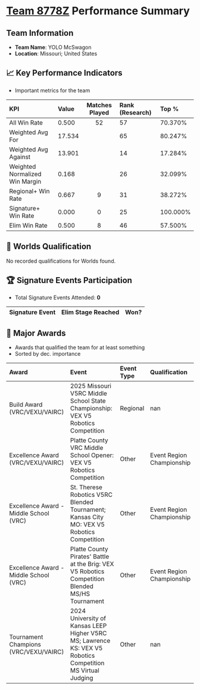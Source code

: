 # [Team 8778Z](https://https://www.robotevents.com/teams/V5RC/8778Z) Performance Summary

##  Team Information
- **Team Name**: YOLO McSwagon
- **Location**: Missouri; United States

## 📈 Key Performance Indicators
- Important metrics for the team

| KPI | Value | Matches Played | Rank (Research) | Top % |
|:---|:-----|:--------------:|:----|:-----|
| All Win Rate | 0.500 | 52 | 57 | 70.370% |
| Weighted Avg For | 17.534 |  | 65 | 80.247% |
| Weighted Avg Against | 13.901 |  | 14 | 17.284% |
| Weighted Normalized Win Margin | 0.168 |  | 26 | 32.099% |
| Regional+ Win Rate | 0.667 | 9 | 31 | 38.272% |
| Signature+ Win Rate | 0.000 | 0 | 25 | 100.000% |
| Elim Win Rate | 0.500 | 8 | 46 | 57.500% |


## 🎯 Worlds Qualification
No recorded qualifications for Worlds found.

## 🏆 Signature Events Participation
- Total Signature Events Attended: **0**

| Signature Event | Elim Stage Reached | Won? |
|:----------------|:-------------------|:----|


## 🥇 Major Awards
- Awards that qualified the team for at least something
- Sorted by dec. importance

| Award | Event | Event Type | Qualification |
|:------|:------|:-----------|:--------------|
| Build Award (VRC/VEXU/VAIRC) | 2025 Missouri V5RC Middle School State Championship: VEX V5 Robotics Competition | Regional | nan |
| Excellence Award (VRC/VEXU/VAIRC) | Platte County VRC Middle School Opener: VEX V5 Robotics Competition | Other | Event Region Championship |
| Excellence Award - Middle School (VRC) | St. Therese Robotics V5RC Blended Tournament; Kansas City MO: VEX V5 Robotics Competition | Other | Event Region Championship |
| Excellence Award - Middle School (VRC) | Platte County Pirates' Battle at the Brig: VEX V5 Robotics Competition Blended MS/HS Tournament | Other | Event Region Championship |
| Tournament Champions (VRC/VEXU/VAIRC) | 2024 University of Kansas LEEP Higher V5RC MS; Lawrence KS: VEX V5 Robotics Competition MS Virtual Judging | Other | nan |

